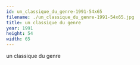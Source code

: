 ```yaml
---
id: un_classique_du_genre-1991-54x65
filename: ./un_classique_du_genre-1991-54x65.jpg
title: un classique du genre
year: 1991
height: 54
width: 65
---
```


un classique du genre
